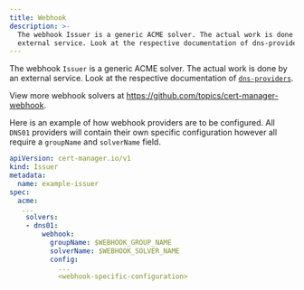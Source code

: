 ```yaml
---
title: Webhook
description: >-
  The webhook Issuer is a generic ACME solver. The actual work is done by an
  external service. Look at the respective documentation of dns-providers.
---
```


The webhook `Issuer` is a generic ACME solver. The actual work is done by an
external service. Look at the respective documentation of
[`dns-providers`](../../../contributing/dns-providers.md).

View more webhook solvers at https://github.com/topics/cert-manager-webhook.

Here is an example of how webhook providers are to be configured. All `DNS01`
providers will contain their own specific configuration however all require a
`groupName` and `solverName` field.

```yaml
apiVersion: cert-manager.io/v1
kind: Issuer
metadata:
  name: example-issuer
spec:
  acme:
   ...
    solvers:
    - dns01:
        webhook:
          groupName: $WEBHOOK_GROUP_NAME
          solverName: $WEBHOOK_SOLVER_NAME
          config:
            ...
            <webhook-specific-configuration>
```

